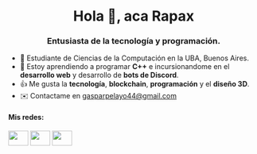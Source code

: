 <h1 align="center">Hola 👋, aca Rapax</h1>
<h3 align="center">Entusiasta de la tecnología y programación.</h3>

- 📕 Estudiante de Ciencias de la Computación en la UBA, Buenos Aires.
- 👀 Estoy aprendiendo a programar **C++** e incursionandome en el **desarrollo web** y desarrollo de **bots de Discord**.
- 👍 Me gusta la **tecnología**, **blockchain**, **programación** y el **diseño 3D**.
- ✉️ Contactame en gasparpelayo44@gmail.com

<h4 align="left">Mis redes:</h4>
<p align="left">
<a href="https://linkedin.com/in/gaspar-pelayo" target="_blank"><img align="center" src="https://raw.githubusercontent.com/rahuldkjain/github-profile-readme-generator/master/src/images/icons/Social/linked-in-alt.svg" height="30" width="40" /></a>
<a href="https://twitter.com/rapax06" target="_blank"><img align="center" src="https://raw.githubusercontent.com/rahuldkjain/github-profile-readme-generator/master/src/images/icons/Social/twitter.svg" height="30" width="40" /></a>
<a href="https://rapax06.github.hodl.ar" target="_blank"><img align="center" src="https://pluspng.com/img-png/free-png-plus-sign-download-600.png" height="30" width="40" /></a>
</p>

<!-- This README is inspiring in https://github.com/leandrofiadone/leandrofiadone#connect-with-me -->
